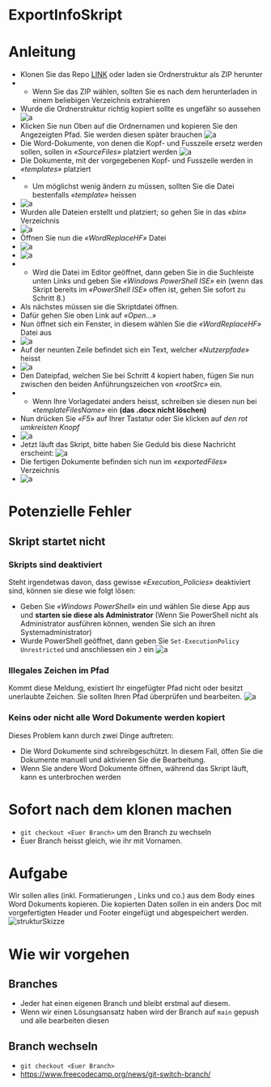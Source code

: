 # ExportInfoSkript

# Anleitung
- Klonen Sie das Repo [LINK](https://github.com/Egomann88/ExportInfoScript "LINK") oder laden sie Ordnerstruktur als ZIP herunter
- - Wenn Sie das ZIP wählen, sollten Sie es nach dem herunterladen in einem beliebigen Verzeichnis extrahieren
- Wurde die Ordnerstruktur richtig kopiert sollte es ungefähr so aussehen
![a](./assets/pic1.jpg)
- Klicken Sie nun Oben auf die Ordnernamen und kopieren Sie den Angezeigten Pfad. Sie werden diesen später brauchen
![a](./assets/pic2.jpg)
- Die Word-Dokumente, von denen die Kopf- und Fusszeile ersetz werden sollen, sollen in _«SourceFiles»_ platziert werden
![a](./assets/pic3.jpg)
- Die Dokumente, mit der vorgegebenen Kopf- und Fusszeile werden in _«templates»_ platziert
- - Um möglichst wenig ändern zu müssen, sollten Sie die Datei bestenfalls _«template»_ heissen
- ![a](./assets/pic4.jpg)
- Wurden alle Dateien erstellt und platziert; so gehen Sie in das _«bin»_ Verzeichnis
- ![a](./assets/pic5.jpg)
- Öffnen Sie nun die _«WordReplaceHF»_ Datei
- ![a](./assets/pic6.jpg)
- ![a](./assets/pic7.jpg)
- - Wird die Datei im Editor geöffnet, dann geben Sie in die Suchleiste unten Links und geben Sie _«Windows PowerShell ISE»_ ein (wenn das Skript bereits im _«PowerShell ISE»_ offen ist, gehen Sie sofort zu Schritt 8.)
- Als nächstes müssen sie die Skriptdatei öffnen.
- Dafür gehen Sie oben Link auf _«Open…»_
- Nun öffnet sich ein Fenster, in diesem wählen Sie die _«WordReplaceHF»_ Datei aus
- ![a](./assets/pic8.jpg)
- Auf der neunten Zeile befindet sich ein Text, welcher _«Nutzerpfade»_ heisst
- ![a](./assets/pic9.jpg)
-  Den Dateipfad, welchen Sie bei Schritt 4 kopiert haben, fügen Sie nun zwischen den beiden Anführungszeichen von _«rootSrc»_ ein.
-  - Wenn Ihre Vorlagedatei anders heisst, schreiben sie diesen nun bei _«templateFilesName»_ ein **(das .docx nicht löschen)**
- Nun drücken Sie _«F5»_ auf Ihrer Tastatur oder Sie klicken auf _den rot umkreisten Knopf_
- ![a](./assets/pic10.jpg)
- Jetzt läuft das Skript, bitte haben Sie Geduld bis diese Nachricht erscheint: ![a](./assets/pic11.jpg)
- Die fertigen Dokumente befinden sich nun im _«exportedFiles»_ Verzeichnis
- ![a](./assets/pic12.jpg)

# Potenzielle Fehler
## Skript startet nicht
### Skripts sind deaktiviert
Steht irgendetwas davon, dass gewisse _«Execution_Policies»_ deaktiviert sind, können sie diese wie folgt lösen:
- Geben Sie _«Windows PowerShell»_ ein und wählen Sie diese App aus und **starten sie diese als Administrator** (Wenn Sie PowerShell nicht als Administrator ausführen können, wenden Sie sich an ihren Systemadministrator)
- Wurde PowerShell geöffnet, dann geben Sie `Set-ExecutionPolicy Unrestricted` und anschliessen ein `J` ein
![a](./assets/pic13.jpg)

### Illegales Zeichen im Pfad
Kommt diese Meldung, existiert Ihr eingefügter Pfad nicht oder besitzt unerlaubte Zeichen.
Sie sollten Ihren Pfad überprüfen und bearbeiten.
![a](./assets/pic14.jpg)


### Keins oder nicht alle Word Dokumente werden kopiert
Dieses Problem kann durch zwei Dinge auftreten:
- Die Word Dokumente sind schreibgeschützt. In diesem Fall, öffen Sie die Dokumente manuell und aktivieren Sie die Bearbeitung.
- Wenn Sie andere Word Dokumente öffnen, während das Skript läuft, kann es unterbrochen werden

# Sofort nach dem klonen machen
- `git checkout <Euer Branch>` um den Branch zu wechseln
- Euer Branch heisst gleich, wie ihr mit Vornamen.

# Aufgabe
Wir sollen alles (inkl. Formatierungen , Links und co.) aus dem Body eines Word Dokuments kopieren.
Die kopierten Daten sollen in ein anders Doc mit vorgefertigten Header und Footer eingefügt und abgespeichert werden.
![strukturSkizze](./assets/strukturSkizze.jpg)

# Wie wir vorgehen
## Branches
- Jeder hat einen eigenen Branch und bleibt erstmal auf diesem.
- Wenn wir einen Lösungsansatz haben wird der Branch auf `main` gepush und alle bearbeiten diesen

## Branch wechseln
- `git checkout <Euer Branch>`
- https://www.freecodecamp.org/news/git-switch-branch/
